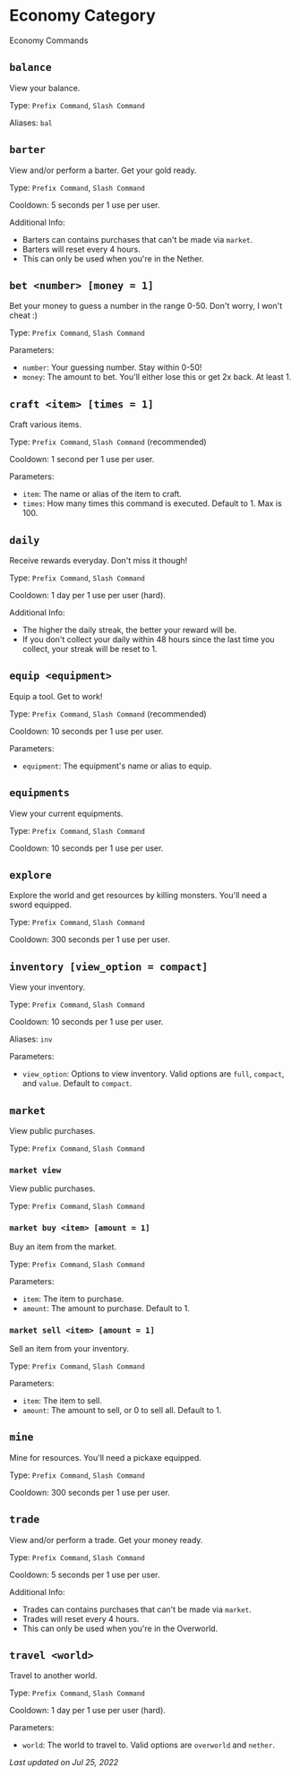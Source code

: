 # Economy Category

Economy Commands

## `balance`

View your balance.

Type: `Prefix Command`, `Slash Command`

Aliases: `bal`

## `barter`

View and/or perform a barter. Get your gold ready.

Type: `Prefix Command`, `Slash Command`

Cooldown: 5 seconds per 1 use per user.

Additional Info:

- Barters can contains purchases that can't be made via `market`.
- Barters will reset every 4 hours.
- This can only be used when you're in the Nether.

## `bet <number> [money = 1]`

Bet your money to guess a number in the range 0-50. Don't worry, I won't cheat :)

Type: `Prefix Command`, `Slash Command`

Parameters:

- `number`: Your guessing number. Stay within 0-50!
- `money`: The amount to bet. You'll either lose this or get 2x back. At least 1.

## `craft <item> [times = 1]`

Craft various items.

Type: `Prefix Command`, `Slash Command` (recommended)

Cooldown: 1 second per 1 use per user.

Parameters:

- `item`: The name or alias of the item to craft.
- `times`: How many times this command is executed. Default to 1. Max is 100.

## `daily`

Receive rewards everyday. Don't miss it though!

Type: `Prefix Command`, `Slash Command`

Cooldown: 1 day per 1 use per user (hard).

Additional Info:

- The higher the daily streak, the better your reward will be.
- If you don't collect your daily within 48 hours since the last time you collect, your streak will be reset to 1.

## `equip <equipment>`

Equip a tool. Get to work!

Type: `Prefix Command`, `Slash Command` (recommended)

Cooldown: 10 seconds per 1 use per user.

Parameters:

- `equipment`: The equipment's name or alias to equip.

## `equipments`

View your current equipments.

Type: `Prefix Command`, `Slash Command`

Cooldown: 10 seconds per 1 use per user.

## `explore`

Explore the world and get resources by killing monsters. You'll need a sword equipped.

Type: `Prefix Command`, `Slash Command`

Cooldown: 300 seconds per 1 use per user.

## `inventory [view_option = compact]`

View your inventory.

Type: `Prefix Command`, `Slash Command`

Cooldown: 10 seconds per 1 use per user.

Aliases: `inv`

Parameters:

- `view_option`: Options to view inventory. Valid options are `full`, `compact`, and `value`. Default to `compact`.

## `market`

View public purchases.

Type: `Prefix Command`, `Slash Command`

### `market view`

View public purchases.

Type: `Prefix Command`, `Slash Command`

### `market buy <item> [amount = 1]`

Buy an item from the market.

Type: `Prefix Command`, `Slash Command`

Parameters:

- `item`: The item to purchase.
- `amount`: The amount to purchase. Default to 1.

### `market sell <item> [amount = 1]`

Sell an item from your inventory.

Type: `Prefix Command`, `Slash Command`

Parameters:

- `item`: The item to sell.
- `amount`: The amount to sell, or 0 to sell all. Default to 1.

## `mine`

Mine for resources. You'll need a pickaxe equipped.

Type: `Prefix Command`, `Slash Command`

Cooldown: 300 seconds per 1 use per user.

## `trade`

View and/or perform a trade. Get your money ready.

Type: `Prefix Command`, `Slash Command`

Cooldown: 5 seconds per 1 use per user.

Additional Info:

- Trades can contains purchases that can't be made via `market`.
- Trades will reset every 4 hours.
- This can only be used when you're in the Overworld.

## `travel <world>`

Travel to another world.

Type: `Prefix Command`, `Slash Command`

Cooldown: 1 day per 1 use per user (hard).

Parameters:

- `world`: The world to travel to. Valid options are `overworld` and `nether`.

*Last updated on Jul 25, 2022*
